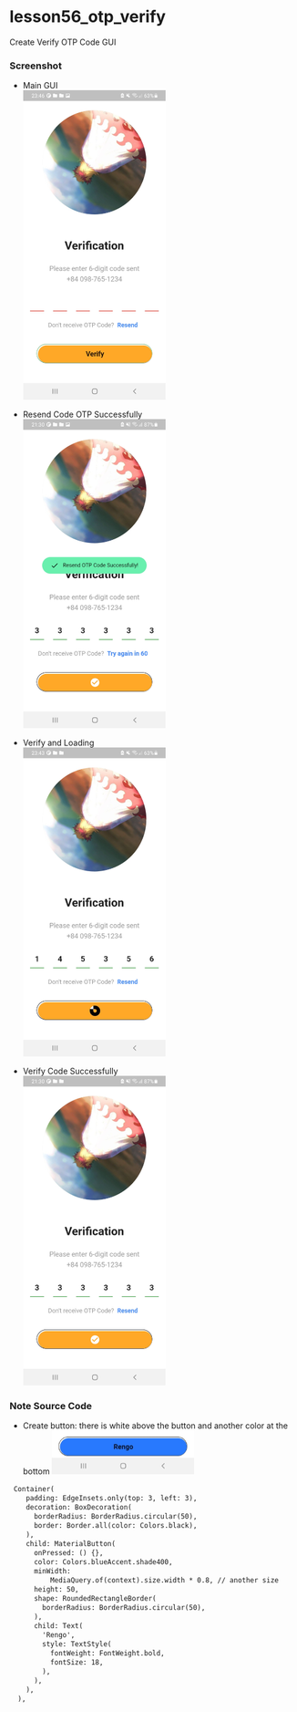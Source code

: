 # lesson56_otp_verify
Create Verify OTP Code GUI

### Screenshot
- Main GUI <br>
[<img src="assets/screenshot/img_verify_gui.jpg" width="250">](assets/screenshot/img_verify_gui.jpg)

- Resend Code OTP  Successfully <br>
[<img src="assets/screenshot/img_verify_resendCode.jpg" width="250">](assets/screenshot/img_verify_resendCode.jpg)

- Verify and Loading <br>
[<img src="assets/screenshot/img_verify_loading.jpg" width="250">](assets/screenshot/img_verify_loading.jpg)

- Verify Code Successfully <br>
[<img src="assets/screenshot/img_verify_successfully.jpg" width="250">](assets/screenshot/img_verify_successfully.jpg)

### Note Source Code 
- Create button: there is white above the button and another color at the bottom
[<img src="assets/screenshot/img_button.jpg" width="250">](assets/screenshot/img_button.jpg) <br>
```
 Container(
    padding: EdgeInsets.only(top: 3, left: 3),
    decoration: BoxDecoration(
      borderRadius: BorderRadius.circular(50),
      border: Border.all(color: Colors.black),
    ),
    child: MaterialButton(
      onPressed: () {},
      color: Colors.blueAccent.shade400,
      minWidth:
          MediaQuery.of(context).size.width * 0.8, // another size
      height: 50,
      shape: RoundedRectangleBorder(
        borderRadius: BorderRadius.circular(50),
      ),
      child: Text(
        'Rengo',
        style: TextStyle(
          fontWeight: FontWeight.bold,
          fontSize: 18,
        ),
      ),
    ),
  ),
```
